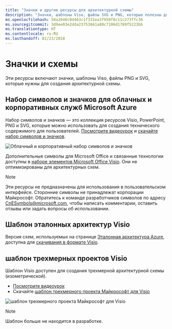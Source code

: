 ```yaml
---
title: "Значки и другие ресурсы для архитектурной схемы"
description: "Значки, шаблоны Viso, файлы SVG и PNG, которые полезны для создания архитектурных схем"
ms.openlocfilehash: 58a2046c0d463c1f331ea3f950f0c11c273ffc36
ms.sourcegitcommit: 3d9ee03e2dda23753661a80c7106d1789f5223bb
ms.translationtype: HT
ms.contentlocale: ru-RU
ms.lasthandoff: 02/23/2018
---
```

# <a name="icons-and-diagrams"></a>Значки и схемы

Эти ресурсы включают значки, шаблоны Viso, файлы PNG и SVG, которые нужны для создания архитектурной схемы.

## <a name="microsoft-azure-cloud-and-enterprise-symbolicon-set"></a>Набор символов и значков для облачных и корпоративных служб Microsoft Azure

Набор символов и значков — это коллекция ресурсов Visio, PowerPoint, PNG и SVG, которые можно использовать для создания технического содержимого для пользователей.
[Посмотрите видеоурок](http://aka.ms/CnESymbolsVideo) и [скачайте набор символов и значков](http://aka.ms/CnESymbols). 

![Облачный и корпоративный набор символов и значков](./_images/CnESymbols.png)

Дополнительные символы для Microsoft Office и связанные технологии доступны в [наборе элементов Microsoft Office Visio](http://www.microsoft.com/download/details.aspx?id=35772). Они не оптимизированы для архитектурных схем.   

> [!NOTE]
> Эти ресурсы не предназначены для использования в пользовательском интерфейсе. Сторонние символы не принадлежат корпорации Майкрософт.
> Обратитесь к команде разработчиков символов по адресу [CnESymbols@microsoft.com](mailto:CnESymbols@microsoft.com), чтобы написать комментарии, оставить отзывы или задать вопросы об использовании.

## <a name="reference-architectures-visio-template"></a>Шаблон эталонных архитектур Visio 

Версия схем, используемых на странице [Эталонная архитектура Azure](../reference-architectures/index.md), доступна для [скачивания в формате Visio](https://aka.ms/arch-diagrams).

## <a name="3d-blueprint-visio-template"></a>шаблон трехмерных проектов Visio

Шаблон Visio доступен для создания трехмерной архитектурной схемы (изометрической).

- [Посмотрите видеоурок](http://aka.ms/3dBlueprintTemplateVideo) 
- Скачайте [шаблон трехмерного проекта Майкрософт для Visio](http://aka.ms/3DBlueprintTemplate)

![шаблон трехмерного проекта Майкрософт для Visio](./_images/3DBlueprintVisioTemplate.png)

> [!NOTE]
> Шаблон больше не находится в разработке.
